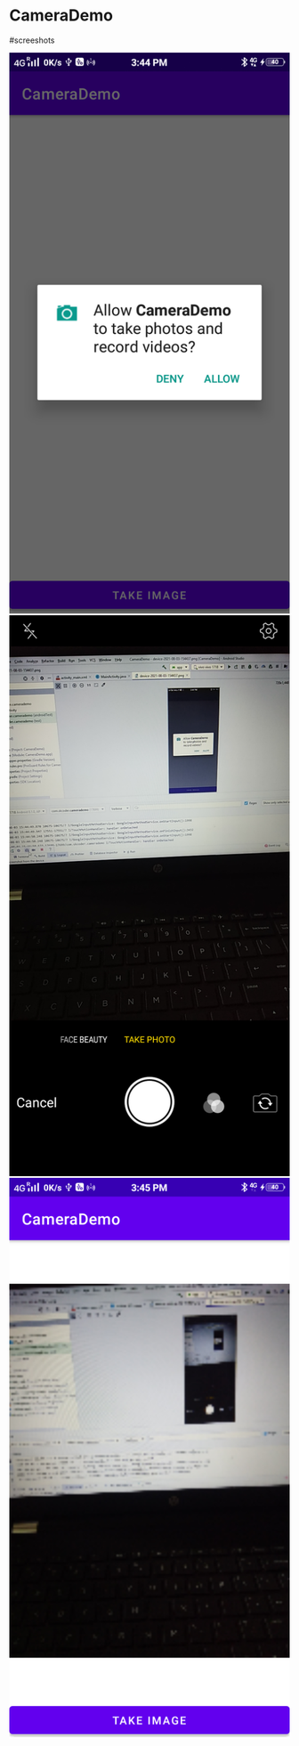 # CameraDemo

#screeshots

![](device-2021-08-03-154437.png)
![](device-2021-08-03-154517.png)
![](device-2021-08-03-154536.png)
